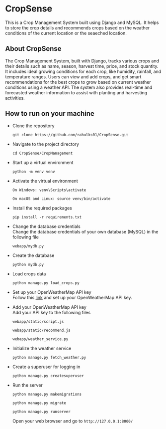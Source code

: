 # CropSense
  This is a Crop Management System built using Django and MySQL. It helps to store the crop details and recommends crops based on the weather conditions of the current location or the seaeched location.

## About CropSense
  The Crop Management System, built with Django, tracks various crops and their details such as name, season, harvest time, price, and stock quantity. 
  It includes ideal growing conditions for each crop, like humidity, rainfall, and temperature ranges. 
  Users can view and add crops, and get smart recommendations for the best crops to grow based on current weather conditions using a weather API. 
  The system also provides real-time and forecasted weather information to assist with planting and harvesting activities.

## How to run on your machine

- Clone the repository <br>
  ```
  git clone https://github.com/rahulks01/CropSense.git
  ```

- Navigate to the project directory <br>
  ```
  cd CropSense/CropManagement
  ```

- Start up a virtual environment <br>
  ```
  python -m venv venv
  ```

- Activate the virtual environment <br>
  ```
  On Windows: venv\Scripts\activate
  ```
  ```
  On macOS and Linux: source venv/bin/activate
  ```

- Install the required packages <br>
  ```
  pip install -r requirements.txt
  ```

- Change the database credentials <br>
  Change the database credentials of your own database (MySQL) in the following file
  ```
  webapp/mydb.py
  ```
- Create the database <br>
  ```
  python mydb.py
  ```
  
- Load crops data <br>
  ```
  python manage.py load_crops.py
  ```

- Set up your OpenWeatherMap API key <br>
  Follow this <a href="https://openweathermap.org/">link</a> and set up your OpenWeatherMap API key.

- Add your OpenWeatherMap API key <br>
  Add your API key to the following files <br>
  ```
  webapp/static/script.js
  ```
  ```
  webapp/static/recommend.js
  ```
  ```
  webapp/weather_service.py
  ```

- Initialize the weather service <br>
  ```
  python manage.py fetch_weather.py
  ```
  
- Create a superuser for logging in <br>
  ```
  python manage.py createsuperuser
  ```
- Run the server <br>
  ```
  python manage.py makemigrations
  ```
  ```
  python manage.py migrate
  ```
  ```
  python manage.py runserver
  ```
  Open your web browser and go to `http://127.0.0.1:8000/`
